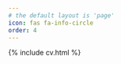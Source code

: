 ```yaml
---
# the default layout is 'page'
icon: fas fa-info-circle
order: 4
---
```


<div id="html" markdown="0" style="width: 100%">

{% include cv.html %}

</div>
